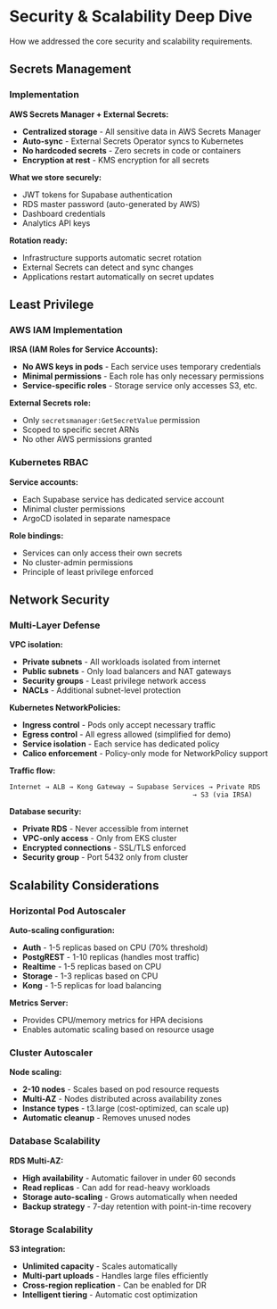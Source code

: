 # Security & Scalability Deep Dive

How we addressed the core security and scalability requirements.

## Secrets Management

### Implementation

**AWS Secrets Manager + External Secrets:**
- **Centralized storage** - All sensitive data in AWS Secrets Manager
- **Auto-sync** - External Secrets Operator syncs to Kubernetes
- **No hardcoded secrets** - Zero secrets in code or containers
- **Encryption at rest** - KMS encryption for all secrets

**What we store securely:**
- JWT tokens for Supabase authentication
- RDS master password (auto-generated by AWS)
- Dashboard credentials
- Analytics API keys

**Rotation ready:**
- Infrastructure supports automatic secret rotation
- External Secrets can detect and sync changes
- Applications restart automatically on secret updates

## Least Privilege

### AWS IAM Implementation

**IRSA (IAM Roles for Service Accounts):**
- **No AWS keys in pods** - Each service uses temporary credentials
- **Minimal permissions** - Each role has only necessary permissions
- **Service-specific roles** - Storage service only accesses S3, etc.

**External Secrets role:**
- Only `secretsmanager:GetSecretValue` permission
- Scoped to specific secret ARNs
- No other AWS permissions granted

### Kubernetes RBAC

**Service accounts:**
- Each Supabase service has dedicated service account
- Minimal cluster permissions
- ArgoCD isolated in separate namespace

**Role bindings:**
- Services can only access their own secrets
- No cluster-admin permissions
- Principle of least privilege enforced

## Network Security

### Multi-Layer Defense

**VPC isolation:**
- **Private subnets** - All workloads isolated from internet
- **Public subnets** - Only load balancers and NAT gateways
- **Security groups** - Least privilege network access
- **NACLs** - Additional subnet-level protection

**Kubernetes NetworkPolicies:**
- **Ingress control** - Pods only accept necessary traffic
- **Egress control** - All egress allowed (simplified for demo)
- **Service isolation** - Each service has dedicated policy
- **Calico enforcement** - Policy-only mode for NetworkPolicy support

**Traffic flow:**
```
Internet → ALB → Kong Gateway → Supabase Services → Private RDS
                                              → S3 (via IRSA)
```

**Database security:**
- **Private RDS** - Never accessible from internet
- **VPC-only access** - Only from EKS cluster
- **Encrypted connections** - SSL/TLS enforced
- **Security group** - Port 5432 only from cluster

## Scalability Considerations

### Horizontal Pod Autoscaler

**Auto-scaling configuration:**
- **Auth** - 1-5 replicas based on CPU (70% threshold)
- **PostgREST** - 1-10 replicas (handles most traffic)
- **Realtime** - 1-5 replicas based on CPU
- **Storage** - 1-3 replicas based on CPU
- **Kong** - 1-5 replicas for load balancing

**Metrics Server:**
- Provides CPU/memory metrics for HPA decisions
- Enables automatic scaling based on resource usage

### Cluster Autoscaler

**Node scaling:**
- **2-10 nodes** - Scales based on pod resource requests
- **Multi-AZ** - Nodes distributed across availability zones
- **Instance types** - t3.large (cost-optimized, can scale up)
- **Automatic cleanup** - Removes unused nodes

### Database Scalability

**RDS Multi-AZ:**
- **High availability** - Automatic failover in under 60 seconds
- **Read replicas** - Can add for read-heavy workloads
- **Storage auto-scaling** - Grows automatically when needed
- **Backup strategy** - 7-day retention with point-in-time recovery

### Storage Scalability

**S3 integration:**
- **Unlimited capacity** - Scales automatically
- **Multi-part uploads** - Handles large files efficiently
- **Cross-region replication** - Can be enabled for DR
- **Intelligent tiering** - Automatic cost optimization
